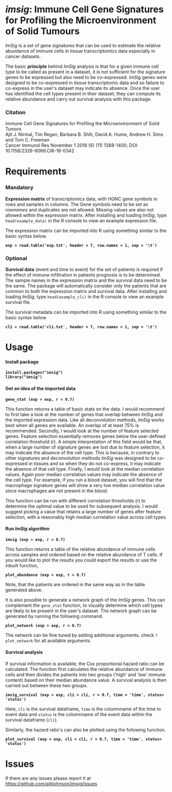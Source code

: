# *imsig*: Immune Cell Gene Signatures for Profiling the Microenvironment of Solid Tumours

*ImSig* is a set of gene signatures that can be used to estimate the relative abundance of immune cells in tissue transcriptomics data especially in cancer datasets.

The basic **principle** behind *ImSig* analysis is that for a given immune cell type to be called as present in a dataset, it is not sufficient for the signature genes to be expressed but also need to be co-expressed. *ImSig* genes were designed to be co-expressed in tissue transcriptomic data and so failure to co-express in the user's dataset may indicate its absence. Once the user has identified the cell types present in their dataset, they can compute its relative abundance and carry out survival analysis with this package.

### Citation
Immune Cell Gene Signatures for Profiling the Microenvironment of Solid Tumors <br>
Ajit J. Nirmal, Tim Regan, Barbara B. Shih, David A. Hume, Andrew H. Sims and Tom C. Freeman <br>
Cancer Immunol Res November 1 2018 (6) (11) 1388-1400; DOI: 10.1158/2326-6066.CIR-18-0342 <br>

# Requirements
### Mandatory
**Expression matrix** of transcriptomics data, with HGNC gene symbols in rows and samples in columns. The Gene symbols need to be set as *rownames* and duplicates are not allowed. Missing values are also not allowed within the expression matrix. After installing and loading *ImSig*, type `head(example_data)` in the R console to view an example expression file.

The expression matrix can be imported into R using something similar to the basic syntax below. 

**`exp = read.table('exp.txt', header = T, row.names = 1, sep = '\t')`**

### Optional
**Survival data** (event and time to event) for the set of patients is required if the effect of immune infiltration in patients prognosis is to be determined. The sample names in the expression matrix and the survival data need to be the same. The package will automatically consider only the patients that are common to both the expression matrix and survival data. After installing and loading *ImSig*, type `head(example_cli)` in the R console to view an example survival file.

The survival metadata can be imported into R using something similar to the basic syntax below.

**`cli = read.table('cli.txt', header = T, row.names = 1, sep = '\t')`**

# Usage

#### Install package

**`install.packages("imsig")`**    
**`library("imsig")`**

#### Get an idea of the imported data

**`gene_stat (exp = exp, r = 0.7)`**

This function returns a table of basic stats on the data. I would recommend to first take a look at the number of genes that overlap between *ImSig* and the imported expression data. Like all deconvolution methods, *ImSig* works best when all genes are available. An overlap of at least 75% is recommended. Secondly, I would look at the number of feature selected genes. Feature selection essentially removes genes below the user-defined correlation threshold (*r*). A simple interpretation of this field would be that, when a large number of signature genes are lost due to feature selection, it may indicate the absence of the cell type. This is because, in contrary to other signatures and deconvolution methods *ImSig* was designed to be co-expressed in tissues and so when they do not co-express, it may indicate the absence of that cell type. Finally, I would look at the median correlation values. Again poor median correlation values may indicate the absence of the cell type. For example, if you run a blood dataset, you will find that the macrophage signature genes will show a very low median correlation value since macrophages are not present in the blood.

This function can be run with different correlation thresholds (*r*) to determine the optimal value to be used for subsequent analysis. I would suggest picking a value that retains a large number of genes after feature selection, with a reasonably high median correlation value across cell types.

#### Run *ImSig* algorithm

**`imsig (exp = exp, r = 0.7)`**

This function returns a table of the relative abundance of immune cells across samples and ordered based on the relative abundance of T cells. If you would like to plot the results you could export the results or use the inbuilt function,

**`plot_abundance (exp = exp, r = 0.7)`**

Note, that the patients are ordered in the same way as in the table generated above. 

It is also possible to generate a network graph of the *ImSig* genes. This can complement the `gene_stat` function, to visually determine which cell types are likely to be present in the user's dataset. The network graph can be generated by running the following command.

**`plot_network (exp = exp, r = 0.7)`**

The network can be fine tuned by adding additional arguments. check `?plot_network` for all available arguments.

#### Survival analysis

If survival information is available, the Cox proportional hazard ratio can be calculated. The function first calculates the relative abundance of immune cells and then divides the patients into two groups ('high' and 'low' immune content) based on their median abundance value. A survival analysis is then carried out between these two groups.

**`imsig_survival (exp = exp, cli = cli, r = 0.7, time = 'time', status= 'status')`**

Here, `cli` is the survival dataframe, `time` is the columnname of the time to event data and `status` is the columnname of the event data within the survival dataframe (`cli`).

Similarly, the hazard ratio's can also be plotted using the following function.

**`plot_survival (exp = exp, cli = cli, r = 0.7, time = 'time', status= 'status')`**

# Issues
If there are any issues please report it at https://github.com/ajitjohnson/imsig/issues
